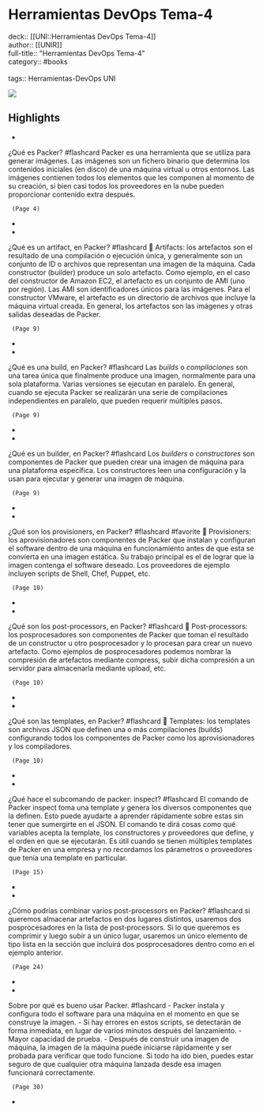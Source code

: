 # Herramientas DevOps Tema-4

deck:: [[UNI::Herramientas DevOps Tema-4]]\
author:: [[UNIR]]\
full-title:: "Herramientas DevOps Tema-4"\
category:: #books\
\
tags:: Herramientas-DevOps UNI  

![](https://readwise-assets.s3.amazonaws.com/media/uploaded_book_covers/profile_22942/c05b5ba7-0c7e-44ec-a901-1407a0a6c414.jpg)

## Highlights
- 
 ¿Qué es Packer? #flashcard 
    Packer es una herramienta que se utiliza para generar imágenes. Las imágenes son un fichero binario que determina los contenidos iniciales (en disco) de una máquina virtual u otros entornos. Las imágenes contienen todos los elementos que les componen al momento de su creación, si bien casi todos los proveedores en la nube pueden proporcionar contenido extra después.

     (Page 4)
-
- 
 ¿Qué es un artifact, en Packer? #flashcard 
     Artifacts: los artefactos son el resultado de una compilación o ejecución única, y generalmente son un conjunto de ID o archivos que representan una imagen de la máquina. Cada constructor (builder) produce un solo artefacto. Como ejemplo, en el caso del constructor de Amazon EC2, el artefacto es un conjunto de AMI (uno por región). Las AMI son identificadores únicos para las imágenes. Para el constructor VMware, el artefacto es un directorio de archivos que incluye la máquina virtual creada. En general, los artefactos son las imágenes y otras salidas deseadas de Packer.

     (Page 9)
-
- 
 ¿Qué es una build, en Packer? #flashcard 
    Las *builds* o *compilaciones* son una tarea única que finalmente produce una imagen, normalmente para una sola plataforma. Varias versiones se ejecutan en paralelo. En general, cuando se ejecuta Packer se realizarán una serie de compilaciones independientes en paralelo, que pueden requerir múltiples pasos.

     (Page 9)
-
- 
 ¿Qué es un builder, en Packer? #flashcard 
    Los *builders* o *constructores* son componentes de Packer que pueden crear una imagen de máquina para una plataforma específica. Los constructores leen una configuración y la usan para ejecutar y generar una imagen de máquina.

     (Page 9)
-
- 
 ¿Qué son los provisioners, en Packer? #flashcard  #favorite 
     Provisioners: los aprovisionadores son componentes de Packer que instalan y configuran el software dentro de una máquina en funcionamiento antes de que esta se convierta en una imagen estática. Su trabajo principal es el de lograr que la imagen contenga el software deseado. Los proveedores de ejemplo incluyen scripts de Shell, Chef, Puppet, etc.

     (Page 10)
-
- 
 ¿Qué son los post-processors, en Packer? #flashcard 
     Post-processors: los posprocesadores son componentes de Packer que toman el resultado de un constructor u otro posprocesador y lo procesan para crear un nuevo artefacto. Como ejemplos de posprocesadores podemos nombrar la compresión de artefactos mediante compress, subir dicha compresión a un servidor para almacenarla mediante upload, etc.

     (Page 10)
-
- 
 ¿Qué son las templates, en Packer? #flashcard 
     Templates: los templates son archivos JSON que definen una o más compilaciones (builds) configurando todos los componentes de Packer como los aprovisionadores y los compiladores.

     (Page 10)
-
- 
 ¿Qué hace el subcomando de packer: inspect? #flashcard 
    El comando de Packer inspect toma una template y genera los diversos componentes que la definen. Esto puede ayudarte a aprender rápidamente sobre estas sin tener que sumergirte en el JSON. El comando te dirá cosas como qué variables acepta la template, los constructores y proveedores que define, y el orden en que se ejecutarán. Es útil cuando se tienen múltiples templates de Packer en una empresa y no recordamos los párametros o proveedores que tenía una template en particular.

     (Page 15)
-
- 
 ¿Cómo podrías combinar varios post-processors en Packer? #flashcard 
    si queremos almacenar artefactos en dos lugares distintos, usaremos dos posprocesadores en la lista de post‐processors. Si lo que queremos es comprimir y luego subir a un único lugar, usaremos un único elemento de tipo lista en la sección que incluirá dos posprocesadores dentro como en el ejemplo anterior.

     (Page 24)
-
- 
 Sobre por qué es bueno usar Packer. #flashcard 
    - Packer instala y configura todo el software para una máquina en el momento en que se construye la imagen.
     - Si hay errores en estos scripts, se detectarán de forma inmediata, en lugar de varios minutos después del lanzamiento.
     - Mayor capacidad de prueba.
     - Después de construir una imagen de máquina, la imagen de la máquina puede iniciarse rápidamente y ser probada para verificar que todo funcione. Si todo ha ido bien, puedes estar seguro de que cualquier otra máquina lanzada desde esa imagen funcionará correctamente.

     (Page 30)
-
